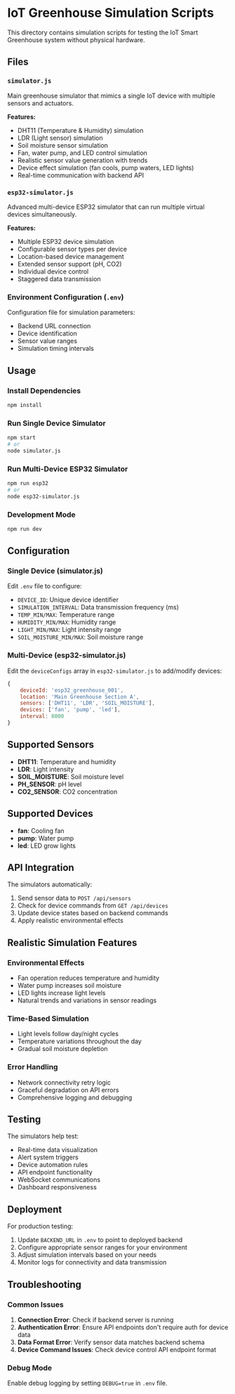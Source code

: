 # IoT Greenhouse Simulation Scripts

This directory contains simulation scripts for testing the IoT Smart Greenhouse system without physical hardware.

## Files

### `simulator.js`
Main greenhouse simulator that mimics a single IoT device with multiple sensors and actuators.

**Features:**
- DHT11 (Temperature & Humidity) simulation
- LDR (Light sensor) simulation  
- Soil moisture sensor simulation
- Fan, water pump, and LED control simulation
- Realistic sensor value generation with trends
- Device effect simulation (fan cools, pump waters, LED lights)
- Real-time communication with backend API

### `esp32-simulator.js`
Advanced multi-device ESP32 simulator that can run multiple virtual devices simultaneously.

**Features:**
- Multiple ESP32 device simulation
- Configurable sensor types per device
- Location-based device management
- Extended sensor support (pH, CO2)
- Individual device control
- Staggered data transmission

### Environment Configuration (`.env`)
Configuration file for simulation parameters:
- Backend URL connection
- Device identification
- Sensor value ranges
- Simulation timing intervals

## Usage

### Install Dependencies
```bash
npm install
```

### Run Single Device Simulator
```bash
npm start
# or
node simulator.js
```

### Run Multi-Device ESP32 Simulator
```bash
npm run esp32
# or
node esp32-simulator.js
```

### Development Mode
```bash
npm run dev
```

## Configuration

### Single Device (simulator.js)
Edit `.env` file to configure:
- `DEVICE_ID`: Unique device identifier
- `SIMULATION_INTERVAL`: Data transmission frequency (ms)
- `TEMP_MIN/MAX`: Temperature range
- `HUMIDITY_MIN/MAX`: Humidity range
- `LIGHT_MIN/MAX`: Light intensity range
- `SOIL_MOISTURE_MIN/MAX`: Soil moisture range

### Multi-Device (esp32-simulator.js)
Edit the `deviceConfigs` array in `esp32-simulator.js` to add/modify devices:

```javascript
{
    deviceId: 'esp32_greenhouse_001',
    location: 'Main Greenhouse Section A',
    sensors: ['DHT11', 'LDR', 'SOIL_MOISTURE'],
    devices: ['fan', 'pump', 'led'],
    interval: 8000
}
```

## Supported Sensors
- **DHT11**: Temperature and humidity
- **LDR**: Light intensity
- **SOIL_MOISTURE**: Soil moisture level
- **PH_SENSOR**: pH level
- **CO2_SENSOR**: CO2 concentration

## Supported Devices
- **fan**: Cooling fan
- **pump**: Water pump
- **led**: LED grow lights

## API Integration

The simulators automatically:
1. Send sensor data to `POST /api/sensors`
2. Check for device commands from `GET /api/devices`
3. Update device states based on backend commands
4. Apply realistic environmental effects

## Realistic Simulation Features

### Environmental Effects
- Fan operation reduces temperature and humidity
- Water pump increases soil moisture
- LED lights increase light levels
- Natural trends and variations in sensor readings

### Time-Based Simulation
- Light levels follow day/night cycles
- Temperature variations throughout the day
- Gradual soil moisture depletion

### Error Handling
- Network connectivity retry logic
- Graceful degradation on API errors
- Comprehensive logging and debugging

## Testing

The simulators help test:
- Real-time data visualization
- Alert system triggers
- Device automation rules
- API endpoint functionality
- WebSocket communications
- Dashboard responsiveness

## Deployment

For production testing:
1. Update `BACKEND_URL` in `.env` to point to deployed backend
2. Configure appropriate sensor ranges for your environment
3. Adjust simulation intervals based on your needs
4. Monitor logs for connectivity and data transmission

## Troubleshooting

### Common Issues
1. **Connection Error**: Check if backend server is running
2. **Authentication Error**: Ensure API endpoints don't require auth for device data
3. **Data Format Error**: Verify sensor data matches backend schema
4. **Device Command Issues**: Check device control API endpoint format

### Debug Mode
Enable debug logging by setting `DEBUG=true` in `.env` file.
